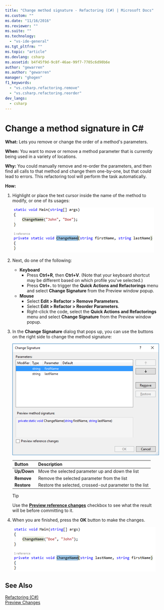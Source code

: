 ```yaml
---
title: "Change method signature - Refactoring (C#) | Microsoft Docs"
ms.custom: ""
ms.date: "11/16/2016"
ms.reviewer: ""
ms.suite: ""
ms.technology: 
  - "vs-ide-general"
ms.tgt_pltfrm: ""
ms.topic: "article"
ms.devlang: csharp
ms.assetid: b4f45f9d-9c8f-46ae-99f7-7705c6d90b6e
author: "gewarren"
ms.author: "gewarren"
manager: "ghogen"
f1_keywords: 
  - "vs.csharp.refactoring.remove"
  - "vs.csharp.refactoring.reorder"
dev_langs: 
  - csharp
---
```


# Change a method signature in C# #
**What:** Lets you remove or change the order of a method's parameters.

**When:** You want to move or remove a method parameter that is currently being used in a variety of locations.  

**Why:** You could manually remove and re-order the parameters, and then find all calls to that method and change them one-by-one, but that could lead to errors.  This refactoring tool will perform the task automatically.

**How:**

1. Highlight or place the text cursor inside the name of the method to modify, or one of its usages:

   ![Highlighted code](media/changesignature_highlight.png)

1. Next, do one of the following:
   * **Keyboard**
     * Press **Ctrl+R**, then **Ctrl+V**.  (Note that your keyboard shortcut may be different based on which profile you've selected.)
     * Press **Ctrl+.** to trigger the **Quick Actions and Refactorings** menu and select **Change Signature** from the Preview window popup.
   * **Mouse**
     * Select **Edit > Refactor > Remove Parameters**.
     * Select **Edit > Refactor > Reorder Parameters**.
     * Right-click the code, select the **Quick Actions and Refactorings** menu and select **Change Signature** from the Preview window popup.

1. In the **Change Signature** dialog that pops up, you can use the buttons on the right side to change the method signature:

   ![Change Signature dialog](media/changesignature_dialog.png)

   | Button | Description
   | ------ | ---
   | **Up/Down** | Move the selected parameter up and down the list
   | **Remove**  | Remove the selected parameter from the list
   | **Restore** | Restore the selected, crossed-out parameter to the list

   > [!TIP]
   > Use the [**Preview reference changes**](../../ide/preview-changes.md) checkbox to see what the result will be before committing to it.

1. When you are finished, press the **OK** button to make the changes.

   ![Change Signature result](media/changesignature_result.png)

## See Also  
[Refactoring (C#)](../refactoring-csharp.md)  
[Preview Changes](../../ide/preview-changes.md)